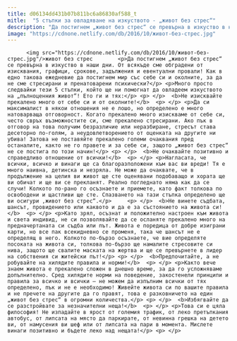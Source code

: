 ```yaml
---
title: d06134dd431b07b811bc6a86830af588_t
mitle:  "5 стъпки за овладяване на изкуството - „живот без стрес“"
description: "Да постигнем „живот без стрес“ се превърна в изкуство в наши дни. От всякъде сме обградени от изисквания, графици, срокове, задължения и евентуални провали! Как в едно такова ежедневие да постигнем мир със себе си и околните, за да не сме стресирани и пренатоварени психически? Много просто следвайки тези 5 стъпки, който ще ни помогнат …"
image: "https://cdnone.netlify.com/db/2016/10/живот-без-стрес.jpg"
---
```


          <img src="https://cdnone.netlify.com/db/2016/10/живот-без-стрес.jpg"/>живот без стрес        <p>Да постигнем „живот без стрес“ се превърна в изкуство в наши дни. От всякъде сме обградени от изисквания, графици, срокове, задължения и евентуални провали! Как в едно такова ежедневие да постигнем мир със себе си и околните, за да не сме стресирани и пренатоварени психически?</p> <p>Много просто следвайки тези 5 стъпки, който ще ни помогнат да овладеем изкуството на „пълноценния живот“! Ето ги и тях:</p> <p> </p>  <b>Не изисквайте прекалено много от себе си и от околните!</b>  <p> </p> <p>Да си максималист в някои отношения не е лошо, но определено е много натоварваща отговорност. Когато прекалено много изискваме от себе си, често свръх възможностите си, сме прекалено стресирани. Ако пък в отговор на това получим безразличие или неразбиране, стресът става десеторно по-голям, а неудовлетворението от оценката на другите ни убива! Затова не поставяйте прекалено големи очаквания пред останалите, както не го правете и за себе си, защото „живот без стрес“ не се постига по този начин!</p> <p> </p>  <b>Не очаквайте позитивно и справедливо отношение от всички!</b>  <p> </p> <p>Нагласата, че всички, всичко и винаги ще са благоразположени към вас ви вреди! Тя е много наивна, детинска и незряла. Не може да очаквате, че в продължение на целия ви живот ще сте оценявани подобаващо и хората ще ви обичат и ще ви се прекланят. Реално погледнато няма как да се случи! Колкото по-рано го осъзнаете и приемете, като факт толкова по освободени и щастливи ще сте. Спазването на тази стъпка определено ще ви осигури ‚живот без стрес“.</p>     <p> </p>  <b>Не винете съдбата, шансът, провидението или каквото и да е за състоянието на живота си!</b>  <p> </p> <p>Като зрял, осъзнат и положително настроен към живота и света индивид, не си позволявайте да се осланяте прекалено много на предначертаната си съдба или път. Живота е поредица от добре изиграни карти, но все пак всекидневно се променя, така че шансът не е определящ в него. Колкото по-бързо осъзнаете, че вие определяте посоката на живота си, толкова по-бързо ще намалите стресовите си нива, защото ще свалите маската на жертва и ще се превърнете в лидер на собствения си житейски път!</p> <p> </p>  <b>Предпочитайте, а не робувайте на хилядите правила и норми!</b>  <p> </p> <p>Както вече знаем живота е прекалено сложен в днешно време, за да го усложняваме допълнително. Сред хилядите норми на поведение, закостенели принципи и правила за всичко и всички – не можем да изпълним всички от тях определено, пък и не е необходимо! Живейте живота си по вашите правила и не пречете на другите да го правят, това е разковничето на един „живот без стрес“ в огромни количества.</p> <p> </p>  <b>Избягвайте да се разстройвате за незначителни неща!</b>  <p> </p> <p>Това си е цяла философия! Не изпадайте в ярост от големия трафик, от леко претъпкания автобус, от липсата на място да паркирате, от невинна грешка на детето ви, от намусения ви шеф или от липсата на пари в момента. Мислете винаги позитивно и бъдете леко над нещата!</p> <p> </p>        